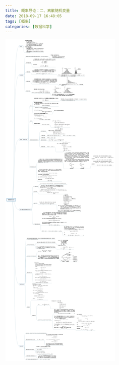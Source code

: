 ```yaml
---
title: 概率导论：二、离散随机变量
date: 2018-09-17 16:48:05
tags: [概率]
categories: [数据科学]
---
```


![](https://raw.githubusercontent.com/xuemin-zhang/blog_resource/master/pic/离散随机变量.jpg)
